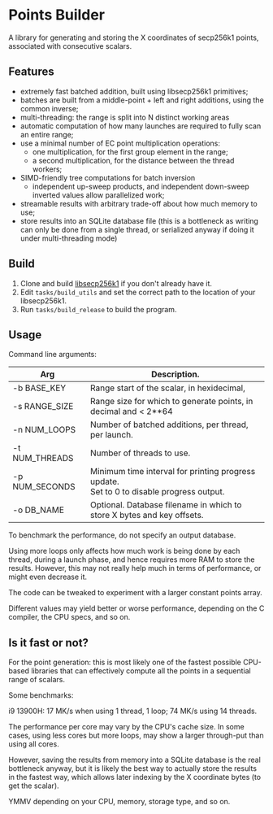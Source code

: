 # Points Builder

A library for generating and storing the X coordinates of secp256k1 points, associated with consecutive scalars.

## Features

- extremely fast batched addition, built using libsecp256k1 primitives;
- batches are built from a middle-point + left and right additions, using the common inverse;
- multi-threading: the range is split into N distinct working areas
- automatic computation of how many launches are required to fully scan an entire range;
- use a minimal number of EC point multiplication operations:
  - one multiplication, for the first group element in the range;
  - a second multiplication, for the distance between the thread workers;
- SIMD-friendly tree computations for batch inversion
  - independent up-sweep products, and independent down-sweep inverted values allow parallelized work;
- streamable results with arbitrary trade-off about how much memory to use;
- store results into an SQLite database file (this is a bottleneck as writing can only be done from a single thread, or
   serialized anyway if doing it under multi-threading mode)

## Build

1. Clone and build [libsecp256k1](https://github.com/bitcoin-core/secp256k1) if you don't already have it.
2. Edit `tasks/build_utils` and set the correct path to the location of your libsecp256k1.
3. Run `tasks/build_release` to build the program.

## Usage

Command line arguments:

| Arg            | Description.                                                                                 |
|----------------|----------------------------------------------------------------------------------------------|
| -b BASE_KEY    | Range start of the scalar, in hexidecimal,                                                   |
| -s RANGE_SIZE  | Range size for which to generate points, in decimal and < 2**64                              |
| -n NUM_LOOPS   | Number of batched additions, per thread, per launch.                                         |
| -t NUM_THREADS | Number of threads to use.                                                                    |
| -p NUM_SECONDS | Minimum time interval for printing progress update.<br/>Set to 0 to disable progress output. |
| -o DB_NAME     | Optional. Database filename in which to store X bytes and key offsets.                       |

To benchmark the performance, do not specify an output database.

Using more loops only affects how much work is being done by each thread, during
a launch phase, and hence requires more RAM to store the results. However, this
may not really help much in terms of performance, or might even decrease it.

The code can be tweaked to experiment with a larger constant points array.

Different values may yield better or worse performance, depending on the C compiler,
the CPU specs, and so on.

## Is it fast or not?

For the point generation: this is most likely one of the fastest possible CPU-based
libraries that can effectively compute all the points in a sequential range of scalars.

Some benchmarks:

i9 13900H: 17 MK/s when using 1 thread, 1 loop; 74 MK/s using 14 threads.

The performance per core may vary by the CPU's cache size. In some cases, using less cores
but more loops, may show a larger through-put than using all cores.

However, saving the results from memory into a SQLite database is the real bottleneck anyway,
but it is likely the best way to actually store the results in the fastest way,
which allows later indexing by the X coordinate bytes (to get the scalar).

YMMV depending on your CPU, memory, storage type, and so on.
